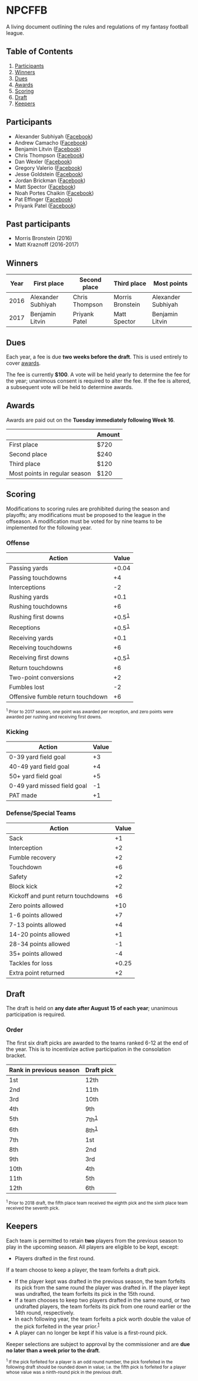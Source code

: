 # NPCFFB

A living document outlining the rules and regulations of my fantasy football league.

## Table of Contents

1. [Participants](#participants)
1. [Winners](#winners)
1. [Dues](#dues)
1. [Awards](#awards)
1. [Scoring](#scoring)
1. [Draft](#draft)
1. [Keepers](#keepers)

## Participants

- Alexander Subhiyah ([Facebook](https://facebook.com/alexander.subhiyah))
- Andrew Camacho  ([Facebook](https://facebook.com/andrew.camacho.12))
- Benjamin Litvin ([Facebook](https://facebook.com/benjamin.litvin.1))
- Chris Thompson ([Facebook](https://facebook.com/cjthompson26))
- Dan Wexler ([Facebook](https://facebook.com/dan.wexler.56))
- Gregory Valerio ([Facebook](https://facebook.com/gregory.boumtjeboumtje))
- Jesse Goldstein ([Facebook](https://facebook.com/jesse.goldstein90))
- Jordan Brickman ([Facebook](https://facebook.com/jabrickman914))
- Matt Spector ([Facebook](https://facebook.com/matt.spector.3))
- Noah Portes Chaikin ([Facebook](https://facebook.com/nporteschaikin))
- Pat Effinger ([Facebook](https://facebook.com/pat.effinger))
- Priyank Patel ([Facebook](https://facebook.com/pripats))

## Past participants

- Morris Bronstein (2016)
- Matt Kraznoff (2016-2017)

## Winners

| Year | First place | Second place | Third place | Most points |
| --- | --- | --- | --- | --- |
| 2016 | Alexander Subhiyah | Chris Thompson | Morris Bronstein | Alexander Subhiyah |
| 2017 | Benjamin Litvin | Priyank Patel | Matt Spector | Benjamin Litvin |

## Dues

Each year, a fee is due **two weeks before the draft**. This is used entirely to cover [awards](#awards).

The fee is currently **$100**. A vote will be held yearly to determine the fee for the year; unanimous consent is required to alter the fee. If the fee is altered, a subsequent vote will be held to determine awards.

## Awards

Awards are paid out on the **Tuesday immediately following Week 16**.

| | Amount |
| --- | --- |
| First place | $720 |
| Second place | $240 |
| Third place | $120 |
| Most points in regular season | $120 |

## Scoring

Modifications to scoring rules are prohibited during the season and playoffs; any modifications must be proposed to the league in the offseason. A modification must be voted for by nine teams to be implemented for the following year.

### Offense

| Action | Value |
| --- | --- |
| Passing yards | +0.04
| Passing touchdowns | +4 |
| Interceptions | -2 |
| Rushing yards | +0.1 |
| Rushing touchdowns | +6 |
| Rushing first downs | +0.5<sup>[1](#scoring-offense-1)</sup> |
| Receptions | +0.5<sup>[1](#scoring-offense-1)</sup> |
| Receiving yards | +0.1 |
| Receiving touchdowns | +6 |
| Receiving first downs | +0.5<sup>[1](#scoring-offense-1)</sup> |
| Return touchdowns | +6 |
| Two-point conversions | +2 |
| Fumbles lost | -2 |
| Offensive fumble return touchdown | +6 |

<sub id="scoring-offense-1"><sup>1</sup> Prior to 2017 season, one point was awarded per reception, and zero points were awarded per rushing and receiving first downs.

### Kicking

| Action | Value |
| --- | --- |
| 0-39 yard field goal | +3 |
| 40-49 yard field goal | +4 |
| 50+ yard field goal | +5 |
| 0-49 yard missed field goal | -1 |
| PAT made | +1 |

### Defense/Special Teams

| Action | Value |
| --- | --- |
| Sack | +1 |
| Interception | +2 |
| Fumble recovery | +2 |
| Touchdown | +6 |
| Safety | +2 |
| Block kick | +2 |
| Kickoff and punt return touchdowns | +6 |
| Zero points allowed | +10 |
| 1-6 points allowed | +7 |
| 7-13 points allowed | +4 |
| 14-20 points allowed | +1 |
| 28-34 points allowed | -1 |
| 35+ points allowed | -4 |
| Tackles for loss | +0.25 |
| Extra point returned | +2 |

## Draft

The draft is held on **any date after August 15 of each year**; unanimous participation is required.

### Order

The first six draft picks are awarded to the teams ranked 6-12 at the end of the year. This is to incentivize active participation in the consolation bracket.

| Rank in previous season | Draft pick |
| --- | --- |
| 1st | 12th |
| 2nd | 11th |
| 3rd | 10th |
| 4th | 9th |
| 5th | 7th<sup>[1](#draft-order-1)</sup> |
| 6th | 8th<sup>[1](#draft-order-1)</sup> |
| 7th | 1st |
| 8th | 2nd |
| 9th | 3rd |
| 10th | 4th |
| 11th | 5th |
| 12th | 6th |

<sub id="draft-order-1"><sup>1</sup> Prior to 2018 draft, the fifth place team received the eighth pick and the sixth place team received the seventh pick.</sub>

## Keepers

Each team is permitted to retain **two** players from the previous season to play in the upcoming season. All players are eligible to be kept, except:

- Players drafted in the first round.

If a team choose to keep a player, the team forfeits a draft pick.

- If the player kept was drafted in the previous season, the team forfeits its pick from the same round the player was drafted in. If the player kept was undrafted, the team forfeits its pick in the 15th round.
- If a team chooses to keep two players drafted in the same round, or two undrafted players, the team forfeits its pick from one round earlier or the 14th round, respectively.
- In each following year, the team forfeits a pick worth double the value of the pick forfeited in the year prior.<sup>[1](#keepers-1)</sup>
- A player can no longer be kept if his value is a first-round pick.

Keeper selections are subject to approval by the commissioner and are **due no later than a week prior to the draft**.

<sub id="keepers-1"><sup>1</sup> If the pick forfeited for a player is an odd round number, the pick forefeited in the following draft should be rounded down in value; i.e. the fifth pick is forfeited for a player whose value was a ninth-round pick in the previous draft.</sub>
